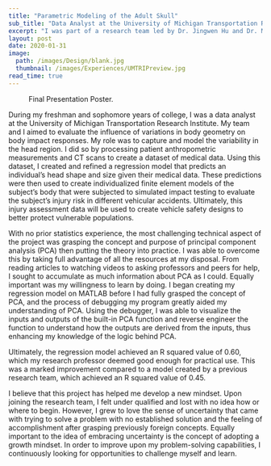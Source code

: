 ```yaml
---
title: "Parametric Modeling of the Adult Skull"
sub_title: "Data Analyst at the University of Michigan Transportation Research Institute"
excerpt: "I was part of a research team led by Dr. Jingwen Hu and Dr. Monica Jones. The goal of our research was to evaluate the influence of variations in body geometry on body impact responses in vehicular accidents. My role was to capture and model the variability in the head region in order to generate individualized finite element models used in crash simulation testing."
layout: post
date: 2020-01-31
image:
  path: /images/Design/blank.jpg
  thumbnail: /images/Experiences/UMTRIPreview.jpg
read_time: true
---
```


<figure style="width: 600px" class="align-center">
  <img src="{{ site.url }}{{ site.baseurl }}/images/Experiences/UMTRIPost.jpg" alt="">
  <figcaption>Final Presentation Poster.</figcaption>
</figure>

During my freshman and sophomore years of college, I was a data analyst at the University of Michigan Transportation Research Institute. My team and I aimed to evaluate the influence of variations in body geometry on body impact responses. My role was to capture and model the variability in the head region. I did so by processing patient anthropometric measurements and CT scans to create a dataset of medical data. Using this dataset, I created and refined a regression model that predicts an individual’s head shape and size given their medical data. These predictions were then used to create individualized finite element models of the subject’s body that were subjected to simulated impact testing to evaluate the subject’s injury risk in different vehicular accidents. Ultimately, this injury assessment data will be used to create vehicle safety designs to better protect vulnerable populations.

With no prior statistics experience, the most challenging technical aspect of the project was grasping the concept and purpose of principal component analysis (PCA) then putting the theory into practice. I was able to overcome this by taking full advantage of all the resources at my disposal. From reading articles to watching videos to asking professors and peers for help, I sought to accumulate as much information about PCA as I could. Equally important was my willingness to learn by doing. I began creating my regression model on MATLAB before I had fully grasped the concept of PCA, and the process of debugging my program greatly aided my understanding of PCA. Using the debugger, I was able to visualize the inputs and outputs of the built-in PCA function and reverse engineer the function to understand how the outputs are derived from the inputs, thus enhancing my knowledge of the logic behind PCA.

Ultimately, the regression model achieved an R squared value of 0.60, which my research professor deemed good enough for practical use. This was a marked improvement compared to a model created by a previous research team, which achieved an R squared value of 0.45.

I believe that this project has helped me develop a new mindset. Upon joining the research team, I felt under qualified and lost with no idea how or where to begin. However, I grew to love the sense of uncertainty that came with trying to solve a problem with no established solution and the feeling of accomplishment after grasping previously foreign concepts. Equally important to the idea of embracing uncertainty is the concept of adopting a growth mindset. In order to improve upon my problem-solving capabilities, I continuously looking for opportunities to challenge myself and learn.
